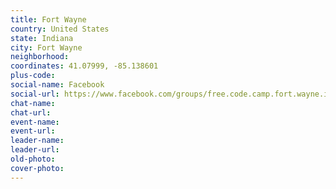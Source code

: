 ```yaml
---
title: Fort Wayne
country: United States
state: Indiana
city: Fort Wayne
neighborhood: 
coordinates: 41.07999, -85.138601
plus-code:
social-name: Facebook
social-url: https://www.facebook.com/groups/free.code.camp.fort.wayne.in
chat-name:
chat-url:
event-name:
event-url:
leader-name:
leader-url:
old-photo: 
cover-photo:
---
```

